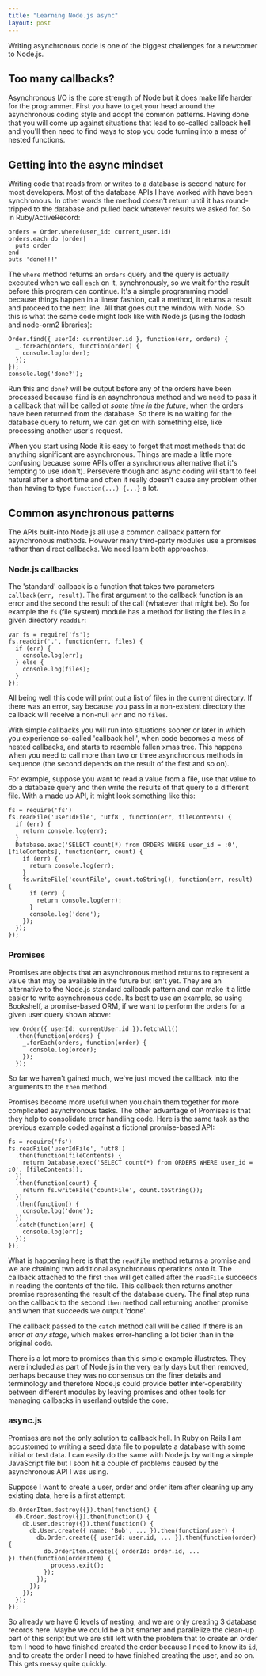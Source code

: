 ```yaml
---
title: "Learning Node.js async"
layout: post
---
```


Writing asynchronous code is one of the biggest challenges for a
newcomer to Node.js.

## Too many callbacks?

Asynchronous I/O is the core strength of Node but it does make life
harder for the programmer. First you have to get your head around the
asynchronous coding style and adopt the common patterns. Having done
that you will come up against situations that lead to so-called callback
hell and you'll then need to find ways to stop you code turning into a
mess of nested functions.

## Getting into the async mindset

Writing code that reads from or writes to a database is second nature
for most developers. Most of the database APIs I have worked with have
been synchronous. In other words the method doesn't return until it has
round-tripped to the database and pulled back whatever results we asked
for. So in Ruby/ActiveRecord:

    orders = Order.where(user_id: current_user.id)
    orders.each do |order|
      puts order
    end
    puts 'done!!!'

The `where` method returns an `orders` query and the query is actually
executed when we call `each` on it, synchronously, so we wait for the
result before this program can continue. It's a simple programming model
because things happen in a linear fashion, call a method, it returns a
result and proceed to the next line. All that goes out the window with
Node. So this is what the same code might look like with Node.js (using
the lodash and node-orm2 libraries):

    Order.find({ userId: currentUser.id }, function(err, orders) {
      _.forEach(orders, function(order) {
        console.log(order);
      });
    });
    console.log('done?');

Run this and `done?` will be output before any of the orders have been
processed because `find` is an asynchronous method and we need to
pass it a callback that will be called *at some time in the future*,
when the orders have been returned from the database. So there is no
waiting for the database query to return, we can get on with something
else, like processing another user's request.

When you start using Node it is easy to forget that most methods that do
anything significant are asynchronous. Things are made a little more
confusing because some APIs offer a synchronous alternative that it's
tempting to use (don't). Persevere though and async coding will start to
feel natural after a short time and often it really doesn't cause any
problem other than having to type `function(...) {...}` a lot.

## Common asynchronous patterns

The APIs built-into Node.js all use a common callback pattern for
asynchronous methods. However many third-party modules use a promises
rather than direct callbacks. We need learn both approaches.

### Node.js callbacks

The 'standard' callback is a function that takes two parameters
`callback(err, result)`. The first argument to the callback function is
an error and the second the result of the call (whatever that might be).
So for example the `fs` (file system) module has a method for listing
the files in a given directory `readdir`:

    var fs = require('fs');
    fs.readdir('.', function(err, files) {
      if (err) {
        console.log(err);
      } else {
        console.log(files);
      }
    });

All being well this code will print out a list of files in the current
directory. If there was an error, say because you pass in a non-existent
directory the callback will receive a non-null `err` and no `files`.

With simple callbacks you will run into situations sooner or later in
which you experience so-called 'callback hell', when code becomes a mess
of nested callbacks, and starts to resemble fallen xmas tree. This
happens when you need to call more than two or three asynchronous
methods in sequence (the second depends on the result of the first and
so on).

For example, suppose you want to read a value from a file, use that
value to do a database query and then write the results of that query to
a different file. With a made up API, it might look something like this:

    fs = require('fs')
    fs.readFile('userIdFile', 'utf8', function(err, fileContents) {
      if (err) {
        return console.log(err);
      }
      Database.exec('SELECT count(*) from ORDERS WHERE user_id = :0', [fileContents], function(err, count) {
        if (err) {
          return console.log(err);
        }
        fs.writeFile('countFile', count.toString(), function(err, result) {
          if (err) {
            return console.log(err);
          }
          console.log('done');
        });
      });
    });

### Promises

Promises are objects that an asynchronous method returns to represent a
value that may be available in the future but isn't yet. They are an
alternative to the Node.js standard callback pattern and can make it
a little easier to write asynchronous code. Its best to use an example,
so using Bookshelf, a promise-based ORM, if we want to perform the
orders for a given user query shown above:

    new Order({ userId: currentUser.id }).fetchAll()
      .then(function(orders) {
        _.forEach(orders, function(order) {
          console.log(order);
        });
      });

So far we haven't gained much, we've just moved the callback into the
arguments to the `then` method.

Promises become more useful when you chain them together for more
complicated asynchronous tasks. The other advantage of Promises is that
they help to consolidate error handling code. Here is the same task
as the previous example coded against a fictional promise-based API:

    fs = require('fs')
    fs.readFile('userIdFile', 'utf8')
      .then(function(fileContents) {
        return Database.exec('SELECT count(*) from ORDERS WHERE user_id = :0', [fileContents]);
      })
      .then(function(count) {
        return fs.writeFile('countFile', count.toString());
      })
      .then(function() {
        console.log('done');
      })
      .catch(function(err) {
        console.log(err);
      });
    });

What is happening here is that the `readFile` method returns a promise
and we are chaining two additional asynchronous operations onto it. The
callback attached to the first `then` will get called after the
`readFile` succeeds in reading the contents of the file. This callback
then returns another promise representing the result of the database
query. The final step runs on the callback to the second `then` method
call returning another promise and when that succeeds we output 'done'.

The callback passed to the `catch` method call will be called if there
is an error *at any stage*, which makes error-handling a lot tidier than
in the original code.

There is a lot more to promises than this simple example illustrates.
They were included as part of Node.js in the very early days but then
removed, perhaps because they was no consensus on the finer details and
terminology and therefore Node.js could provide better inter-operability
between different modules by leaving promises and other tools for
managing callbacks in userland outside the core.

### async.js

Promises are not the only solution to callback hell. In Ruby on Rails I
am accustomed to writing a seed data file to populate a database with
some initial or test data. I can easily do the same with Node.js by
writing a simple JavaScript file but I soon hit a couple of problems
caused by the asynchronous API I was using.

Suppose I want to create a user, order and order item after cleaning up
any existing data, here is a first attempt:

    db.OrderItem.destroy({}).then(function() {
      db.Order.destroy({}).then(function() {
        db.User.destroy({}).then(function() {
          db.User.create({ name: 'Bob', ... }).then(function(user) {
            db.Order.create({ userId: user.id, ... }).then(function(order) {
              db.OrderItem.create({ orderId: order.id, ... }).then(function(orderItem) {
                process.exit();
              });
            });
          });
        });
      });
    });

So already we have 6 levels of nesting, and we are only creating 3
database records here. Maybe we could be a bit smarter and parallelize
the clean-up part of this script but we are still left with the problem
that to create an order item I need to have finished created the order
because I need to know its `id`, and to create the order I need to have
finished creating the user, and so on. This gets messy quite quickly.


